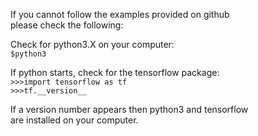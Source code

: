 If you cannot follow the examples provided on github  
please check the following:  
  
Check for python3.X on your computer:  
``$python3``   
  
If python starts, check for the tensorflow package:  
``>>>import tensorflow as tf``  
``>>>tf.__version__``  

If a version number appears then python3 and tensorflow  
are installed on your computer.
